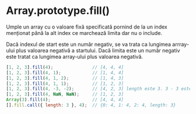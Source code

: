 # Array.prototype.fill()

Umple un array cu o valoare fixă specificată pornind de la un index menționat până la alt index ce marchează limita dar nu o include.

Dacă indexul de start este un număr negativ, se va trata ca lungimea arrray-ului plus valoarea negativă a startului. Dacă limita este un număr negativ este tratat ca lungimea array-ului plus valoarea negativă.

```javascript
[1, 2, 3].fill(4);               // [4, 4, 4]
[1, 2, 3].fill(4, 1);            // [1, 4, 4]
[1, 2, 3].fill(4, 1, 2);         // [1, 4, 3]
[1, 2, 3].fill(4, 1, 1);         // [1, 2, 3]
[1, 2, 3].fill(4, -3, -2);       // [4, 2, 3] length este 3. 3 - 3 este 0, deci pornești de la index 0 până la index 3 - 2 = 1
[1, 2, 3].fill(4, NaN, NaN);     // [1, 2, 3]
Array(3).fill(4);                // [4, 4, 4]
[].fill.call({ length: 3 }, 4);  // {0: 4, 1: 4, 2: 4, length: 3}
```
